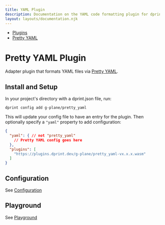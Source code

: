 ```yaml
---
title: YAML Plugin
description: Documentation on the YAML code formatting plugin for dprint.
layout: layouts/documentation.njk
---
```


<nav class="breadcrumb" aria-label="breadcrumbs">
  <ul>
    <li><a href="/plugins">Plugins</a></li>
    <li><a href="/plugins/pretty_yaml">Pretty YAML</a></li>
  </ul>
</nav>

# Pretty YAML Plugin

Adapter plugin that formats YAML files via [Pretty YAML](https://github.com/g-plane/pretty_yaml).

## Install and Setup

In your project's directory with a dprint.json file, run:

```shellsession
dprint config add g-plane/pretty_yaml
```

This will update your config file to have an entry for the plugin. Then optionally specify a `"yaml"` property to add configuration:

```json
{
  "yaml": { // not "pretty_yaml"
    // Pretty YAML config goes here
  },
  "plugins": [
    "https://plugins.dprint.dev/g-plane/pretty_yaml-vx.x.x.wasm"
  ]
}
```

## Configuration

See [Configuration](/plugins/pretty_yaml/config)

## Playground

See [Playground](https://dprint.dev/playground#plugin/pretty_yaml)
